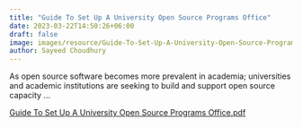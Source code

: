 ```yaml
---
title: "Guide To Set Up A University Open Source Programs Office"
date: 2023-03-22T14:50:26+06:00
draft: false
image: images/resource/Guide-To-Set-Up-A-University-Open-Source-Programs-Office.png
author: Sayeed Choudhury
---
```


As open source software becomes more prevalent in academia; universities and academic institutions are seeking to build and support open source capacity ...

[Guide To Set Up A University Open Source Programs Office.pdf](/images/resource/Guide-To-Set-Up-A-University-Open-Source-Programs-Office.pdf)

